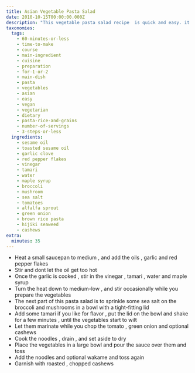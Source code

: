 ```yaml
---
title: Asian Vegetable Pasta Salad
date: 2010-10-15T00:00:00.000Z
description: "This vegetable pasta salad recipe  is quick and easy. it can be adapted based on the vegetables you have on hand. vegetables can be cooked or fresh, so if you’re into raw food, this recipe is perfect.\r\n\r\nthis is a great way to hide all the not-so-popular vegetables in your cupboard because the sauce is so good that every vegetables will taste great."
taxonomies:
  tags:
    - 60-minutes-or-less
    - time-to-make
    - course
    - main-ingredient
    - cuisine
    - preparation
    - for-1-or-2
    - main-dish
    - pasta
    - vegetables
    - asian
    - easy
    - vegan
    - vegetarian
    - dietary
    - pasta-rice-and-grains
    - number-of-servings
    - 3-steps-or-less
  ingredients:
    - sesame oil
    - toasted sesame oil
    - garlic clove
    - red pepper flakes
    - vinegar
    - tamari
    - water
    - maple syrup
    - broccoli
    - mushroom
    - sea salt
    - tomatoes
    - alfalfa sprout
    - green onion
    - brown rice pasta
    - hijiki seaweed
    - cashews
extra:
  minutes: 35
---
```

 - Heat a small saucepan to medium , and add the oils , garlic and red pepper flakes
 - Stir and dont let the oil get too hot
 - Once the garlic is cooked , stir in the vinegar , tamari , water and maple syrup
 - Turn the heat down to medium-low , and stir occasionally while you prepare the vegetables
 - The next part of this pasta salad is to sprinkle some sea salt on the broccoli and mushrooms in a bowl with a tight-fitting lid
 - Add some tamari if you like for flavor , put the lid on the bowl and shake for a few minutes , until the vegetables start to wilt
 - Let them marinate while you chop the tomato , green onion and optional cashews
 - Cook the noodles , drain , and set aside to dry
 - Place the vegetables in a large bowl and pour the sauce over them and toss
 - Add the noodles and optional wakame and toss again
 - Garnish with roasted , chopped cashews

